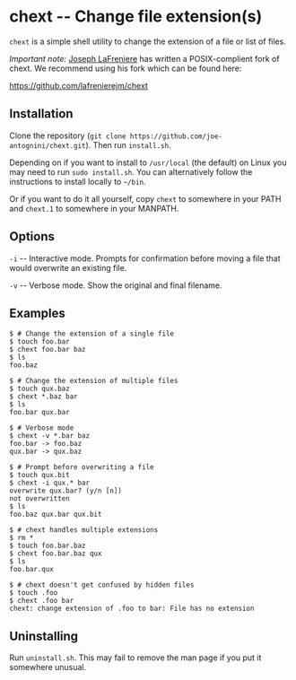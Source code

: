 # chext -- Change file extension(s)

`chext` is a simple shell utility to change the extension of a file or list
of files.

*Important note:*  [Joseph LaFreniere][1] has written a POSIX-complient fork of
chext.  We recommend using his fork which can be found here:

https://github.com/lafrenierejm/chext

## Installation

Clone the repository (`git clone
https://github.com/joe-antognini/chext.git`).  Then run `install.sh`.  

Depending on if you want to install to `/usr/local` (the default) on Linux
you may need to run `sudo install.sh`.  You can alternatively follow the
instructions to install locally to `~/bin`.

Or if you want to do it all yourself, copy `chext` to somewhere in your PATH
and `chext.1` to somewhere in your MANPATH.

## Options

`-i` -- Interactive mode.  Prompts for confirmation before moving a file
that would overwrite an existing file.

`-v` -- Verbose mode.  Show the original and final filename.

## Examples

```
$ # Change the extension of a single file
$ touch foo.bar
$ chext foo.bar baz
$ ls
foo.baz

$ # Change the extension of multiple files
$ touch qux.baz
$ chext *.baz bar
$ ls
foo.bar qux.bar

$ # Verbose mode
$ chext -v *.bar baz
foo.bar -> foo.baz
qux.bar -> qux.baz

$ # Prompt before overwriting a file
$ touch qux.bit
$ chext -i qux.* bar
overwrite qux.bar? (y/n [n])
not overwritten
$ ls
foo.baz qux.bar qux.bit

$ # chext handles multiple extensions
$ rm *
$ touch foo.bar.baz
$ chext foo.bar.baz qux
$ ls
foo.bar.qux

$ # chext doesn't get confused by hidden files
$ touch .foo
$ chext .foo bar
chext: change extension of .foo to bar: File has no extension
```

## Uninstalling

Run `uninstall.sh`.  This may fail to remove the man page if you put it
somewhere unusual.

[1]: https://github.com/lafrenierejm
